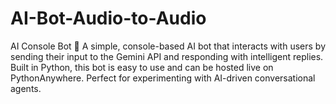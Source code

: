 # AI-Bot-Audio-to-Audio
AI Console Bot 🤖 A simple, console-based AI bot that interacts with users by sending their input to the Gemini API and responding with intelligent replies. Built in Python, this bot is easy to use and can be hosted live on PythonAnywhere. Perfect for experimenting with AI-driven conversational agents.
